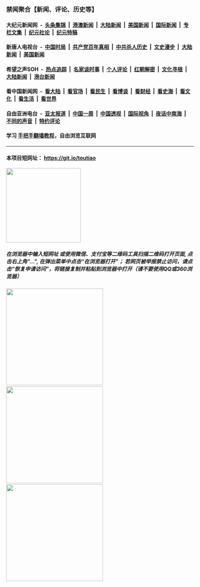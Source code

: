 ### 禁闻聚合【新闻、评论、历史等】

#### 大纪元新闻网 &nbsp;-&nbsp; [头条集锦](indexes/E头条集锦.md?t=03161031) &nbsp;|&nbsp; [港澳新闻](indexes/E港澳新闻.md?t=03161031)  &nbsp;|&nbsp; [大陆新闻](indexes/E大陆新闻.md?t=03161031) &nbsp;|&nbsp; [美国新闻](indexes/E美国新闻.md?t=03161031) &nbsp;|&nbsp; [国际新闻](indexes/E国际新闻.md?t=03161031) &nbsp;|&nbsp; [专栏文集](indexes/E专栏文集.md?t=03161031) &nbsp;|&nbsp; [纪元社论](indexes/E纪元社论.md?t=03161031) &nbsp;|&nbsp; [纪元特稿](indexes/E纪元特稿.md?t=03161031) 

#### 新唐人电视台 &nbsp;-&nbsp; [中国时局](indexes/N中国时局.md?t=03161031) &nbsp;|&nbsp; [共产党百年真相](indexes/N共产党百年真相.md?t=03161031) &nbsp;|&nbsp; [中共杀人历史](indexes/N中共杀人历史.md?t=03161031) &nbsp;|&nbsp; [文史漫步](indexes/N文史漫步.md?t=03161031) &nbsp;|&nbsp; [大陆新闻](indexes/N大陆新闻.md?t=03161031) &nbsp;|&nbsp; [美国新闻](indexes/N美国新闻.md?t=03161031)

#### 希望之声SOH &nbsp;-&nbsp; [热点追踪](indexes/H热点追踪.md?t=03161031) &nbsp;|&nbsp; [名家谈时事](indexes/H名家谈时事.md?t=03161031) &nbsp;|&nbsp; [个人评论](indexes/H个人评论.md?t=03161031)  &nbsp;|&nbsp; [红朝解密](indexes/H红朝解密.md?t=03161031) &nbsp;|&nbsp; [文化寻根](indexes/H文化寻根.md?t=03161031) &nbsp;|&nbsp; [大陆新闻](indexes/H大陆新闻.md?t=03161031) &nbsp;|&nbsp; [港台新闻](indexes/H港台新闻.md?t=03161031)

#### 看中国新闻网 &nbsp;-&nbsp; [看大陆](indexes/S看大陆.md?t=03161031) &nbsp;|&nbsp; [看官场](indexes/S看官场.md?t=03161031) &nbsp;|&nbsp; [看民生](indexes/S看民生.md?t=03161031)  &nbsp;|&nbsp; [看博谈](indexes/S看博谈.md?t=03161031) &nbsp;|&nbsp; [看财经](indexes/S看财经.md?t=03161031) &nbsp;|&nbsp; [看史海](indexes/S看史海.md?t=03161031) &nbsp;|&nbsp; [看文化](indexes/S看文化.md?t=03161031) &nbsp;|&nbsp; [看生活](indexes/S看生活.md?t=03161031) &nbsp;|&nbsp; [看世界](indexes/S看世界.md?t=03161031)

#### 自由亚洲电台 &nbsp;-&nbsp; [亚太报道](indexes/R亚太报道.md?t=03161031) &nbsp;|&nbsp; [中国一周](indexes/R中国一周.md?t=03161031) &nbsp;|&nbsp; [中国透视](indexes/R中国透视.md?t=03161031)  &nbsp;|&nbsp; [国际视角](indexes/R国际视角.md?t=03161031) &nbsp;|&nbsp; [夜话中南海](indexes/R夜话中南海.md?t=03161031) &nbsp;|&nbsp; [不同的声音](indexes/R不同的声音.md?t=03161031) &nbsp;|&nbsp; [特约评论](indexes/R特约评论.md?t=03161031)

#### 学习 [手把手翻墙教程](https://github.com/gfw-breaker/guides/wiki)，自由浏览互联网

----

#### 本项目短网址： https://git.io/toutiao
<img src="https://raw.githubusercontent.com/gfw-breaker/banned-news/master/scripts/img/qr.png" width="200px"/>  

##### 在浏览器中输入短网址 或使用微信、支付宝等二维码工具扫描二维码打开页面, 点击右上角"...", 在弹出菜单中点击“在浏览器打开”； 若网页被举报禁止访问，请点击“恢复申请访问”，将链接复制并粘贴到浏览器中打开（请不要使用QQ或360浏览器）

<img src="https://raw.githubusercontent.com/gfw-breaker/banned-news/master/scripts/img/1.png" width="260px"/> &nbsp; <img src="https://raw.githubusercontent.com/gfw-breaker/banned-news/master/scripts/img/2.png" width="260px"/> &nbsp; <img src="https://raw.githubusercontent.com/gfw-breaker/banned-news/master/scripts/img/3.png" width="260px"/>

